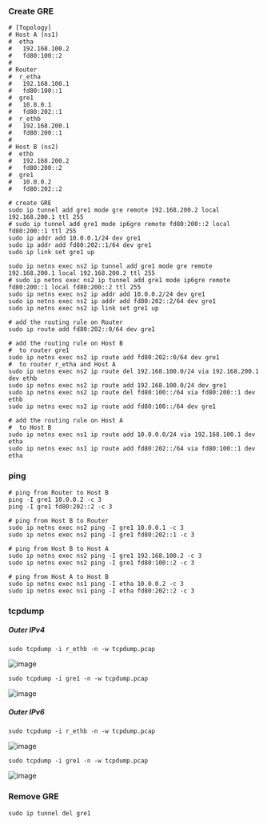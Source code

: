 ### Create GRE
```
# [Topology]
# Host A (ns1)
#  etha
#   192.168.100.2
#   fd80:100::2
#
# Router
#  r_etha
#   192.168.100.1
#   fd80:100::1
#  gre1
#   10.0.0.1
#   fd80:202::1
#  r_ethb
#   192.168.200.1
#   fd80:200::1
#
# Host B (ns2)
#  ethb
#   192.168.200.2
#   fd80:200::2
#  gre1
#   10.0.0.2
#   fd80:202::2

# create GRE
sudo ip tunnel add gre1 mode gre remote 192.168.200.2 local 192.168.200.1 ttl 255
# sudo ip tunnel add gre1 mode ip6gre remote fd80:200::2 local fd80:200::1 ttl 255
sudo ip addr add 10.0.0.1/24 dev gre1
sudo ip addr add fd80:202::1/64 dev gre1
sudo ip link set gre1 up

sudo ip netns exec ns2 ip tunnel add gre1 mode gre remote 192.168.200.1 local 192.168.200.2 ttl 255
# sudo ip netns exec ns2 ip tunnel add gre1 mode ip6gre remote fd80:200::1 local fd80:200::2 ttl 255
sudo ip netns exec ns2 ip addr add 10.0.0.2/24 dev gre1
sudo ip netns exec ns2 ip addr add fd80:202::2/64 dev gre1
sudo ip netns exec ns2 ip link set gre1 up

# add the routing rule on Router
sudo ip route add fd80:202::0/64 dev gre1

# add the routing rule on Host B
#  to router gre1
sudo ip netns exec ns2 ip route add fd80:202::0/64 dev gre1
#  to router r_etha and Host A
sudo ip netns exec ns2 ip route del 192.168.100.0/24 via 192.168.200.1 dev ethb
sudo ip netns exec ns2 ip route add 192.168.100.0/24 dev gre1
sudo ip netns exec ns2 ip route del fd80:100::/64 via fd80:200::1 dev ethb
sudo ip netns exec ns2 ip route add fd80:100::/64 dev gre1

# add the routing rule on Host A
#  to Host B
sudo ip netns exec ns1 ip route add 10.0.0.0/24 via 192.168.100.1 dev etha
sudo ip netns exec ns1 ip route add fd80:202::/64 via fd80:100::1 dev etha
```
### ping
```
# ping from Router to Host B
ping -I gre1 10.0.0.2 -c 3
ping -I gre1 fd80:202::2 -c 3

# ping from Host B to Router
sudo ip netns exec ns2 ping -I gre1 10.0.0.1 -c 3
sudo ip netns exec ns2 ping -I gre1 fd80:202::1 -c 3

# ping from Host B to Host A
sudo ip netns exec ns2 ping -I gre1 192.168.100.2 -c 3
sudo ip netns exec ns2 ping -I gre1 fd80:100::2 -c 3

# ping from Host A to Host B
sudo ip netns exec ns1 ping -I etha 10.0.0.2 -c 3
sudo ip netns exec ns1 ping -I etha fd80:202::2 -c 3
```

### tcpdump
##### Outer IPv4
```
sudo tcpdump -i r_ethb -n -w tcpdump.pcap
```
![image](https://github.com/user-attachments/assets/3b29cf6e-e4c5-45d0-989a-796de5ed4136)

```
sudo tcpdump -i gre1 -n -w tcpdump.pcap
```
![image](https://github.com/user-attachments/assets/84fa5bec-8d9e-4a90-b29f-910197f183bc)


##### Outer IPv6
```
sudo tcpdump -i r_ethb -n -w tcpdump.pcap
```
![image](https://github.com/user-attachments/assets/60ed92cf-904a-48f9-9002-4b79729d8c7e)

```
sudo tcpdump -i gre1 -n -w tcpdump.pcap
```
![image](https://github.com/user-attachments/assets/fd8e77f5-608d-4ee6-8674-cc162bce6097)


### Remove GRE
```
sudo ip tunnel del gre1
```
